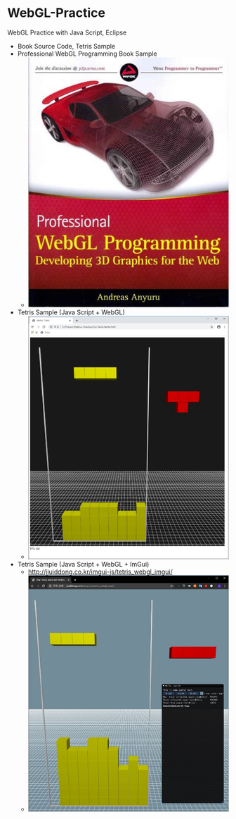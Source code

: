 # WebGL-Practice
WebGL Practice with Java Script, Eclipse
 - Book Source Code, Tetris Sample
- Professional WebGL Programming Book Sample
  - ![](https://github.com/jjuiddong/WebGL-Practice/blob/master/Doc/webglbook2.jpg?raw=true)
- Tetris Sample (Java Script + WebGL)
  - ![](https://github.com/jjuiddong/WebGL-Practice/blob/master/Doc/tetris.jpg?raw=true)
- Tetris Sample (Java Script + WebGL + ImGui)
  - http://jjuiddong.co.kr/imgui-js/tetris_webgl_imgui/
  - ![](https://github.com/jjuiddong/WebGL-Practice/blob/master/Doc/tetris_js_webgl_imgui.jpg?raw=true)

